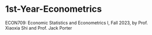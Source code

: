 # 1st-Year-Econometrics
ECON709: Economic Statistics and Econometrics I, Fall 2023, by Prof. Xiaoxia Shi and Prof. Jack Porter
